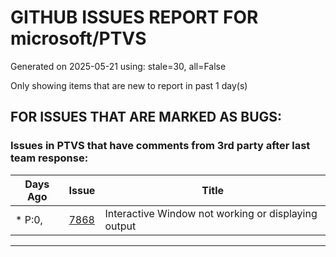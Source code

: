 
# GITHUB ISSUES REPORT FOR microsoft/PTVS


Generated on 2025-05-21 using: stale=30, all=False


Only showing items that are new to report in past 1 day(s)


## FOR ISSUES THAT ARE MARKED AS BUGS:


### Issues in PTVS that have comments from 3rd party after last team response:

| Days Ago | Issue | Title |
| --- | --- | --- |
 | \* P:0,  |[7868](https://github.com/microsoft/PTVS/issues/7868 "Interactive Window not working or displaying output ")  |Interactive Window not working or displaying output  |

---




















